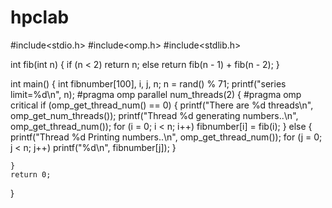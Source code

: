 # hpclab

#include<stdio.h>
#include<omp.h>
#include<stdlib.h>

int fib(int n)
{
	if (n < 2) return n;
	else return fib(n - 1) + fib(n - 2);
}

int main()
{
	int fibnumber[100], i, j, n;
	n = rand() % 71;
	printf("series limit=%d\n", n);
#pragma omp parallel num_threads(2)
	{
#pragma omp critical
		if (omp_get_thread_num() == 0)
		{
			printf("There are %d threads\n", omp_get_num_threads());
			printf("Thread %d generating numbers..\n", omp_get_thread_num());
			for (i = 0; i < n; i++)
				fibnumber[i] = fib(i);
		}
		else
		{
			printf("Thread %d Printing numbers..\n", omp_get_thread_num());
			for (j = 0; j < n; j++)
				printf("%d\n", fibnumber[j]);
		}

	}
	return 0;
}
